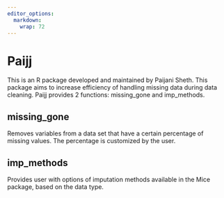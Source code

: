 ```yaml
---
editor_options: 
  markdown: 
    wrap: 72
---
```


# Paijj

This is an R package developed and maintained by Paijani Sheth. This package aims to increase efficiency of handling missing data during data cleaning. Paijj provides 2 functions: missing_gone and imp_methods. 

## missing_gone 

Removes variables from a data set that have a certain percentage of missing values. The percentage is customized by the user. 

## imp_methods

Provides user with options of imputation methods available in the Mice package, based on the data type. 

